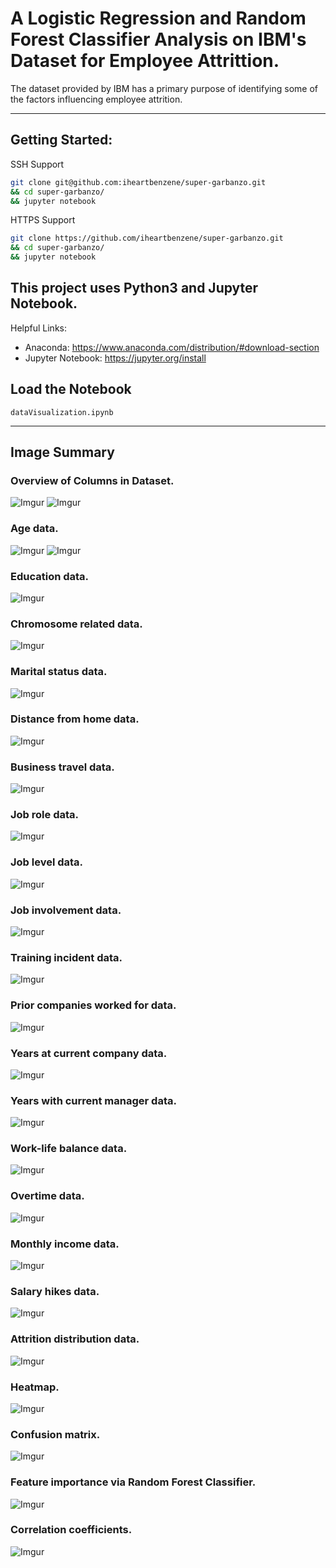 # A Logistic Regression and Random Forest Classifier Analysis on IBM's Dataset for Employee Attrittion.

The dataset provided by IBM has a primary purpose of identifying some of the factors influencing employee attrition.

***
## Getting Started:

 
SSH Support
```bash
git clone git@github.com:iheartbenzene/super-garbanzo.git 
&& cd super-garbanzo/ 
&& jupyter notebook
```

HTTPS Support
```bash
git clone https://github.com/iheartbenzene/super-garbanzo.git
&& cd super-garbanzo/
&& jupyter notebook
```

## This project uses Python3 and Jupyter Notebook.

Helpful Links: 
 + Anaconda: https://www.anaconda.com/distribution/#download-section
 + Jupyter Notebook: https://jupyter.org/install

## Load the Notebook

`dataVisualization.ipynb`

***

## Image Summary

### Overview of Columns in Dataset.

![Imgur](https://i.imgur.com/FfaJK6T.png)
![Imgur](https://i.imgur.com/BerTOhf.png)

### Age data.

![Imgur](https://i.imgur.com/BFyF9cw.png)
![Imgur](https://i.imgur.com/HFKtEEW.png)

### Education data.

![Imgur](https://i.imgur.com/FaedKr9.png)

### Chromosome related data.

![Imgur](https://i.imgur.com/6OZUsNT.png)

### Marital status data.

![Imgur](https://i.imgur.com/z7OxOXG.png)

### Distance from home data.

![Imgur](https://i.imgur.com/ST7PsX5.png)

### Business travel data.

![Imgur](https://i.imgur.com/wNCZbxX.png)

### Job role data.

![Imgur](https://i.imgur.com/4KdnHhP.png)

### Job level data.

![Imgur](https://i.imgur.com/dS58zAj.png)

### Job involvement data.

![Imgur](https://i.imgur.com/XT4kb8G.png)

### Training incident data. 

![Imgur](https://i.imgur.com/XiRqBvh.png)

### Prior companies worked for data.

![Imgur](https://i.imgur.com/AgJgtut.png)

### Years at current company data.

![Imgur](https://i.imgur.com/S20ooY0.png)

### Years with current manager data.

![Imgur](https://i.imgur.com/n9hEoce.png)

### Work-life balance data.

![Imgur](https://i.imgur.com/VQvcsGV.png)

### Overtime data.

![Imgur](https://i.imgur.com/8IfE22a.png)

### Monthly income data.

![Imgur](https://i.imgur.com/X5h9bcu.png)

### Salary hikes data.

![Imgur](https://i.imgur.com/M0pwXno.png)

### Attrition distribution data.

![Imgur](https://i.imgur.com/Y7DRgXY.png)

### Heatmap.

![Imgur](https://i.imgur.com/Ynh1aUo.png)

### Confusion matrix.

![Imgur](https://i.imgur.com/VuRs4jC.png)

### Feature importance via Random Forest Classifier.

![Imgur](https://i.imgur.com/ZdPhjOx.png)

### Correlation coefficients.

![Imgur](https://i.imgur.com/zvotI5x.png)


